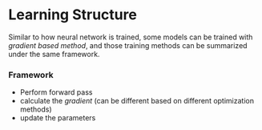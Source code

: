 # Learning Structure


Similar to how neural network is trained, some models can be trained with *gradient based method*, and those training methods can be summarized under the same framework.

### Framework

- Perform forward pass
- calculate the *gradient* (can be different based on different optimization methods)
- update the parameters




